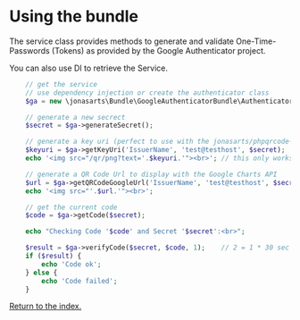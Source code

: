 Using the bundle
================

The service class provides methods to generate and validate One-Time-Passwords (Tokens) as provided by the Google Authenticator project.

You can also use DI to retrieve the Service.

```php
    // get the service
    // use dependency injection or create the authenticator class
    $ga = new \jonasarts\Bundle\GoogleAuthenticatorBundle\Authenticator\GoogleAuthenticator();

    // generate a new secrect
    $secret = $ga->generateSecret();

    // generate a key uri (perfect to use with the jonasarts/phpqrcode-bundle and not to send the secret to Google)
    $keyuri = $ga->getKeyUri('IssuerName', 'test@testhost', $secret);
    echo '<img src="/qr/png?text='.$keyuri.'"><br>'; // this only works with phpqrcode-bundle installed!

    // generate a QR Code Url to display with the Google Charts API
    $url = $ga->getQRCodeGoogleUrl('IssuerName', 'test@testhost', $secret);
    echo '<img src="'.$url.'"><br>';

    // get the current code
    $code = $ga->getCode($secret);

    echo "Checking Code '$code' and Secret '$secret':<br>";

    $result = $ga->verifyCode($secret, $code, 1);    // 2 = 1 * 30 sec time tolerance -> 30 sec before and 30 sec after
    if ($result) {
        echo 'Code ok';
    } else {
        echo 'Code failed';
    }
```

[Return to the index.](index.md)
